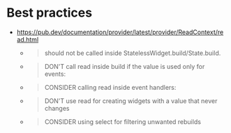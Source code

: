 # Best practices
- https://pub.dev/documentation/provider/latest/provider/ReadContext/read.html
  - > should not be called inside StatelessWidget.build/State.build.
  - > DON'T call read inside build if the value is used only for events:
  - > CONSIDER calling read inside event handlers:
  - > DON'T use read for creating widgets with a value that never changes
  - > CONSIDER using select for filtering unwanted rebuilds

